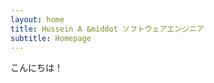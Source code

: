 ```yaml
---
layout: home
title: Hussein A &middot ソフトウェアエンジニア
subtitle: Homepage
---
```

<!-- BEGIN MARKDOWN -->

こんにちは！

<!-- END MARKDOWN -->
